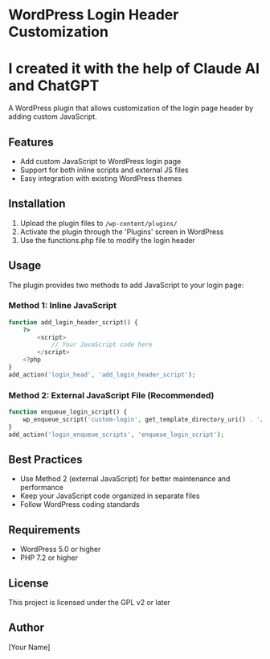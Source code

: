 # WordPress Login Header Customization

# I created it with the help of Claude AI and ChatGPT

A WordPress plugin that allows customization of the login page header by adding custom JavaScript.

## Features

- Add custom JavaScript to WordPress login page
- Support for both inline scripts and external JS files
- Easy integration with existing WordPress themes

## Installation

1. Upload the plugin files to `/wp-content/plugins/`
2. Activate the plugin through the 'Plugins' screen in WordPress
3. Use the functions.php file to modify the login header

## Usage

The plugin provides two methods to add JavaScript to your login page:

### Method 1: Inline JavaScript
```php
function add_login_header_script() {
    ?>
        <script>
            // Your JavaScript code here
        </script>
    <?php
}
add_action('login_head', 'add_login_header_script');
```

### Method 2: External JavaScript File (Recommended)
```php
function enqueue_login_script() {
    wp_enqueue_script('custom-login', get_template_directory_uri() . '/js/login.js');
}
add_action('login_enqueue_scripts', 'enqueue_login_script');
```

## Best Practices

- Use Method 2 (external JavaScript) for better maintenance and performance
- Keep your JavaScript code organized in separate files
- Follow WordPress coding standards

## Requirements

- WordPress 5.0 or higher
- PHP 7.2 or higher

## License

This project is licensed under the GPL v2 or later

## Author

[Your Name]
